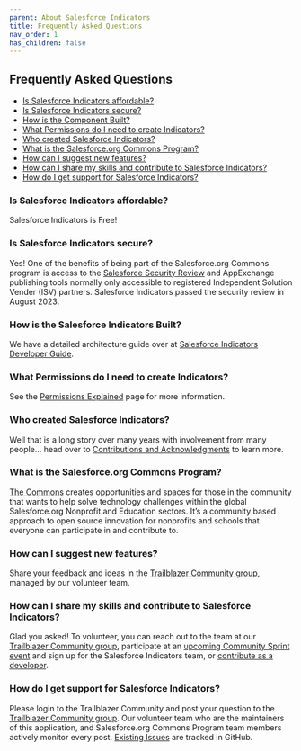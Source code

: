 ```yaml
---
parent: About Salesforce Indicators
title: Frequently Asked Questions
nav_order: 1
has_children: false
---
```


## Frequently Asked Questions
* [Is Salesforce Indicators affordable?](#is-salesforce-indicators-affordable)
* [Is Salesforce Indicators secure?](#is-salesforce-indicators-secure)
* [How is the Component Built?](#how-is-the-salesforce-indicators-built)
* [What Permissions do I need to create Indicators?](#what-permissions-do-i-need-to-create-Indicators)
* [Who created Salesforce Indicators?](#who-created-salesforce-indicators)
* [What is the Salesforce.org Commons Program?](#what-is-the-salesforceorg-commons-program)
* [How can I suggest new features?](#how-can-i-suggest-new-features)
* [How can I share my skills and contribute to Salesforce Indicators?](#how-can-i-share-my-skills-and-contribute-to-salesforce-indicators)
* [How do I get support for Salesforce Indicators?](#how-do-i-get-support-for-salesforce-indicators)

### Is Salesforce Indicators affordable?
Salesforce Indicators is Free! 

### Is Salesforce Indicators secure?
Yes! One of the benefits of being part of the Salesforce.org Commons program is access to the [Salesforce Security Review](https://developer.salesforce.com/docs/atlas.en-us.packagingGuide.meta/packagingGuide/security_review_guidelines.htm) and AppExchange publishing tools normally only accessible to registered Independent Solution Vender (ISV) partners. Salesforce Indicators passed the security review in August 2023.

### How is the Salesforce Indicators Built? 
We have a detailed architecture guide over at [Salesforce Indicators Developer Guide](../technical-documentation/developer-guide.md). 

### What Permissions do I need to create Indicators? 
See the [Permissions Explained](../technical-documentation/permissions-explained.md) page for more information. 

### Who created Salesforce Indicators?
Well that is a long story over many years with involvement from many people... head over to [Contributions and Acknowledgments](../about/index.md#history-of-the-indicators-component) to learn more.

### What is the Salesforce.org Commons Program?
[The Commons](https://www.salesforce.org/resources/commons/) creates opportunities and spaces for those in the community that wants to help solve technology challenges within the global Salesforce.org Nonprofit and Education sectors. It’s a community based approach to open source innovation for nonprofits and schools that everyone can participate in and contribute to.

### How can I suggest new features?
Share your feedback and ideas in the [Trailblazer Community group](https://trailhead.salesforce.com/trailblazer-community/groups/0F94S000000HEDASA4?tab=discussion&sort=LAST_MODIFIED_DATE_DESC), managed by our volunteer team. 

### How can I share my skills and contribute to Salesforce Indicators?
Glad you asked! To volunteer, you can reach out to the team at our [Trailblazer Community group](https://trailhead.salesforce.com/trailblazer-community/groups/0F94S000000HEDASA4?tab=discussion&sort=LAST_MODIFIED_DATE_DESC), participate at an [upcoming Community Sprint event](https://sfdo-community-sprints.github.io/docs/sprints/) and sign up for the  Salesforce Indicators team, or [contribute as a developer](../getting-involved/how-to-volunteer.md).

### How do I get support for Salesforce Indicators?
Please login to the Trailblazer Community and post your question to the  [Trailblazer Community group](https://trailhead.salesforce.com/trailblazer-community/groups/0F94S000000HEDASA4?tab=discussion&sort=LAST_MODIFIED_DATE_DESC). Our volunteer team who are the maintainers of this application, and Salesforce.org Commons Program team members actively monitor every post. [Existing Issues](https://github.com/SFDO-Community/Salesforce-Indicators/issues) are tracked in GitHub.
